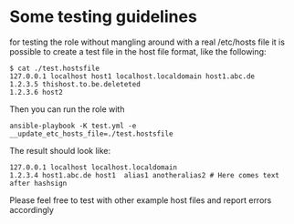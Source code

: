 # Some testing guidelines

for testing the role without mangling around with a real /etc/hosts file it is possible
to create a test file in the host file format, like the following:

```[bash]
$ cat ./test.hostsfile
127.0.0.1 localhost host1 localhost.localdomain host1.abc.de
1.2.3.5 thishost.to.be.deleteted
1.2.3.6 host2
```

Then you can run the role with

```[bash]
ansible-playbook -K test.yml -e __update_etc_hosts_file=./test.hostsfile
```

The result should look like:

```[bash]
127.0.0.1 localhost localhost.localdomain
1.2.3.4 host1.abc.de host1  alias1 anotheralias2 # Here comes text after hashsign
```

Please feel free to test with other example host files and report errors accordingly
